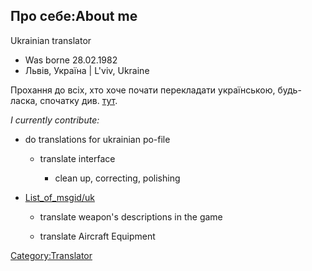 ## Про себе:About me

Ukrainian translator

- Was borne 28.02.1982
- Львів, Україна \| L'viv, Ukraine

Прохання до всіх, хто хоче почати перекладати українською, будь-ласка,
спочатку див. [тут](Talk:List_of_msgid/uk "wikilink").

*I currently contribute:*

- do translations for ukrainian po-file

  - translate interface

    - clean up, correcting, polishing

- [List_of_msgid/uk](List_of_msgid/uk "wikilink")

  - translate weapon's descriptions in the game

  - translate Aircraft Equipment

[Category:Translator](Category:Translator "wikilink")